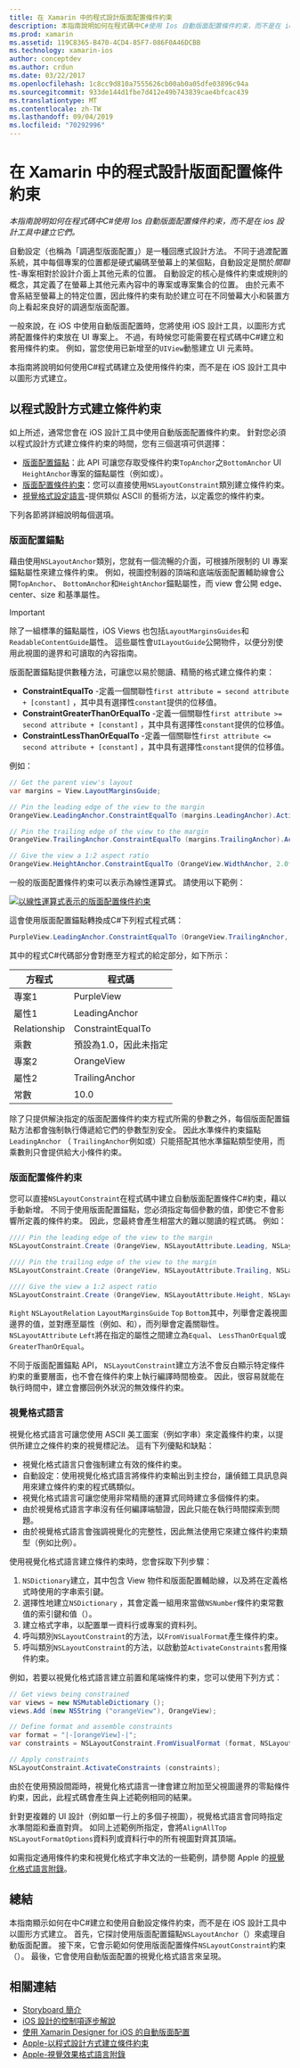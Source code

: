 ```yaml
---
title: 在 Xamarin 中的程式設計版面配置條件約束
description: 本指南說明如何在程式碼中C#使用 Ios 自動版面配置條件約束，而不是在 ios 設計工具中建立它們。
ms.prod: xamarin
ms.assetid: 119C8365-B470-4CD4-85F7-086F0A46DCBB
ms.technology: xamarin-ios
author: conceptdev
ms.author: crdun
ms.date: 03/22/2017
ms.openlocfilehash: 1c8cc9d810a7555626cb00ab0a05dfe03896c94a
ms.sourcegitcommit: 933de144d1fbe7d412e49b743839cae4bfcac439
ms.translationtype: MT
ms.contentlocale: zh-TW
ms.lasthandoff: 09/04/2019
ms.locfileid: "70292996"
---
```

# <a name="programmatic-layout-constraints-in-xamarinios"></a>在 Xamarin 中的程式設計版面配置條件約束

_本指南說明如何在程式碼中C#使用 Ios 自動版面配置條件約束，而不是在 ios 設計工具中建立它們。_

自動設定（也稱為「調適型版面配置」）是一種回應式設計方法。 不同于過渡配置系統，其中每個專案的位置都是硬式編碼至螢幕上的某個點，自動設定是關於*關聯*性-專案相對於設計介面上其他元素的位置。 自動設定的核心是條件約束或規則的概念，其定義了在螢幕上其他元素內容中的專案或專案集合的位置。 由於元素不會系結至螢幕上的特定位置，因此條件約束有助於建立可在不同螢幕大小和裝置方向上看起來良好的調適型版面配置。

一般來說，在 iOS 中使用自動版面配置時，您將使用 iOS 設計工具，以圖形方式將配置條件約束放在 UI 專案上。 不過，有時候您可能需要在程式碼中C#建立和套用條件約束。 例如，當您使用已新增至的`UIView`動態建立 UI 元素時。

本指南將說明如何使用C#程式碼建立及使用條件約束，而不是在 iOS 設計工具中以圖形方式建立。

<a name="Creating-Constraints-Programmatically" />

## <a name="creating-constraints-programmatically"></a>以程式設計方式建立條件約束

如上所述，通常您會在 iOS 設計工具中使用自動版面配置條件約束。 針對您必須以程式設計方式建立條件約束的時間，您有三個選項可供選擇：

- [版面配置錨點](#Layout-Anchors)：此 API 可讓您存取受條件約束`TopAnchor`之`BottomAnchor` UI `HeightAnchor`專案的錨點屬性（例如或）。
- [版面配置條件約束](#Layout-Constraints)：您可以直接使用`NSLayoutConstraint`類別建立條件約束。
- [視覺格式設定語言](#Visual-Format-Language)-提供類似 ASCII 的藝術方法，以定義您的條件約束。

下列各節將詳細說明每個選項。

<a name="Layout-Anchors" />

### <a name="layout-anchors"></a>版面配置錨點

藉由使用`NSLayoutAnchor`類別，您就有一個流暢的介面，可根據所限制的 UI 專案錨點屬性來建立條件約束。 例如，視圖控制器的頂端和底端版面配置輔助線會公開`TopAnchor`、 `BottomAnchor`和`HeightAnchor`錨點屬性，而 view 會公開 edge、center、size 和基準屬性。

> [!IMPORTANT]
> 除了一組標準的錨點屬性，iOS Views 也包括`LayoutMarginsGuides`和`ReadableContentGuide`屬性。 這些屬性會`UILayoutGuide`公開物件，以便分別使用此視圖的邊界和可讀取的內容指南。

版面配置錨點提供數種方法，可讓您以易於閱讀、精簡的格式建立條件約束：

- **ConstraintEqualTo** -定義一個關聯性`first attribute = second attribute + [constant]` ，其中具有選擇性`constant`提供的位移值。
- **ConstraintGreaterThanOrEqualTo** -定義一個關聯性`first attribute >= second attribute + [constant]` ，其中具有選擇性`constant`提供的位移值。
- **ConstraintLessThanOrEqualTo** -定義一個關聯性`first attribute <= second attribute + [constant]` ，其中具有選擇性`constant`提供的位移值。

例如：

```csharp
// Get the parent view's layout
var margins = View.LayoutMarginsGuide;

// Pin the leading edge of the view to the margin
OrangeView.LeadingAnchor.ConstraintEqualTo (margins.LeadingAnchor).Active = true;

// Pin the trailing edge of the view to the margin
OrangeView.TrailingAnchor.ConstraintEqualTo (margins.TrailingAnchor).Active = true;

// Give the view a 1:2 aspect ratio
OrangeView.HeightAnchor.ConstraintEqualTo (OrangeView.WidthAnchor, 2.0f);
```

一般的版面配置條件約束可以表示為線性運算式。 請使用以下範例：

[![](programmatic-layout-constraints-images/graph01.png "以線性運算式表示的版面配置條件約束")](programmatic-layout-constraints-images/graph01.png#lightbox)

這會使用版面配置錨點轉換成C#下列程式程式碼：

```csharp
PurpleView.LeadingAnchor.ConstraintEqualTo (OrangeView.TrailingAnchor, 10).Active = true; 
```

其中的程式C#代碼部分會對應至方程式的給定部分，如下所示：

|方程式|程式碼|
|---|---|
|專案1|PurpleView|
|屬性1|LeadingAnchor|
|Relationship|ConstraintEqualTo|
|乘數|預設為1.0，因此未指定|
|專案2|OrangeView|
|屬性2|TrailingAnchor|
|常數|10.0|

除了只提供解決指定的版面配置條件約束方程式所需的參數之外，每個版面配置錨點方法都會強制執行傳遞給它們的參數型別安全。 因此水準條件約束錨點`LeadingAnchor` （ `TrailingAnchor`例如或）只能搭配其他水準錨點類型使用，而乘數則只會提供給大小條件約束。

<a name="Layout-Constraints" />

### <a name="layout-constraints"></a>版面配置條件約束

您可以直接`NSLayoutConstraint`在程式碼中建立自動版面配置條件C#約束，藉以手動新增。 不同于使用版面配置錨點，您必須指定每個參數的值，即使它不會影響所定義的條件約束。 因此，您最終會產生相當大的難以閱讀的程式碼。 例如：

```csharp
//// Pin the leading edge of the view to the margin
NSLayoutConstraint.Create (OrangeView, NSLayoutAttribute.Leading, NSLayoutRelation.Equal, View, NSLayoutAttribute.LeadingMargin, 1.0f, 0.0f).Active = true;

//// Pin the trailing edge of the view to the margin
NSLayoutConstraint.Create (OrangeView, NSLayoutAttribute.Trailing, NSLayoutRelation.Equal, View, NSLayoutAttribute.TrailingMargin, 1.0f, 0.0f).Active = true;

//// Give the view a 1:2 aspect ratio
NSLayoutConstraint.Create (OrangeView, NSLayoutAttribute.Height, NSLayoutRelation.Equal, OrangeView, NSLayoutAttribute.Width, 2.0f, 0.0f).Active = true;
```

`Right` `NSLayoutRelation` `LayoutMarginsGuide` `Top` `Bottom`其中，列舉會定義視圖邊界的值，並對應至屬性（例如、和），而列舉會定義關聯性。 `NSLayoutAttribute` `Left`將在指定的屬性之間建立為`Equal`、 `LessThanOrEqual`或`GreaterThanOrEqual`。

不同于版面配置錨點 API， `NSLayoutConstraint`建立方法不會反白顯示特定條件約束的重要層面，也不會在條件約束上執行編譯時間檢查。 因此，很容易就能在執行時間中，建立會擲回例外狀況的無效條件約束。

<a name="Visual-Format-Language" />

### <a name="visual-format-language"></a>視覺格式語言

視覺化格式語言可讓您使用 ASCII 美工圖案（例如字串）來定義條件約束，以提供所建立之條件約束的視覺標記法。 這有下列優點和缺點：

- 視覺化格式語言只會強制建立有效的條件約束。
- 自動設定：使用視覺化格式語言將條件約束輸出到主控台，讓偵錯工具訊息與用來建立條件約束的程式碼類似。
- 視覺化格式語言可讓您使用非常精簡的運算式同時建立多個條件約束。
- 由於視覺格式語言字串沒有任何編譯端驗證，因此只能在執行時間探索到問題。
- 由於視覺格式語言會強調視覺化的完整性，因此無法使用它來建立條件約束類型（例如比例）。

使用視覺化格式語言建立條件約束時，您會採取下列步驟：

1. `NSDictionary`建立，其中包含 View 物件和版面配置輔助線，以及將在定義格式時使用的字串索引鍵。
2. 選擇性地建立`NSDictionary` ，其會定義一組用來當做`NSNumber`條件約束常數值的索引鍵和值（）。
3. 建立格式字串，以配置單一資料行或專案的資料列。
4. 呼叫類別`NSLayoutConstraint`的方法，以`FromVisualFormat`產生條件約束。
5. 呼叫類別`NSLayoutConstraint`的方法，以啟動並`ActivateConstraints`套用條件約束。

例如，若要以視覺化格式語言建立前置和尾端條件約束，您可以使用下列方式：

```csharp
// Get views being constrained
var views = new NSMutableDictionary (); 
views.Add (new NSString ("orangeView"), OrangeView);

// Define format and assemble constraints
var format = "|-[orangeView]-|";
var constraints = NSLayoutConstraint.FromVisualFormat (format, NSLayoutFormatOptions.AlignAllTop, null, views);

// Apply constraints
NSLayoutConstraint.ActivateConstraints (constraints);
```

由於在使用預設間距時，視覺化格式語言一律會建立附加至父視圖邊界的零點條件約束，因此，此程式碼會產生與上述範例相同的結果。

針對更複雜的 UI 設計（例如單一行上的多個子視圖），視覺格式語言會同時指定水準間距和垂直對齊。 如同上述範例所指定，會將`AlignAllTop` `NSLayoutFormatOptions`資料列或資料行中的所有視圖對齊其頂端。

如需指定通用條件約束和視覺化格式字串文法的一些範例，請參閱 Apple 的[視覺化格式語言附錄](https://developer.apple.com/library/ios/documentation/UserExperience/Conceptual/AutolayoutPG/VisualFormatLanguage.html#//apple_ref/doc/uid/TP40010853-CH27-SW1)。

<a name="Summary" />

## <a name="summary"></a>總結

本指南顯示如何在中C#建立和使用自動設定條件約束，而不是在 iOS 設計工具中以圖形方式建立。 首先，它探討使用版面配置錨點`NSLayoutAnchor`（）來處理自動版面配置。 接下來，它會示範如何使用版面配置條件`NSLayoutConstraint`約束（）。 最後，它會使用自動版面配置的視覺化格式語言來呈現。

## <a name="related-links"></a>相關連結

- [Storyboard 簡介](~/ios/user-interface/storyboards/index.md)
- [iOS 設計的控制項逐步解說](~/ios/user-interface/designer/ios-designable-controls-walkthrough.md)
- [使用 Xamarin Designer for iOS 的自動版面配置](~/ios/user-interface/designer/designer-auto-layout.md#modifying-in-code)
- [Apple-以程式設計方式建立條件約束](https://developer.apple.com/library/ios/documentation/UserExperience/Conceptual/AutolayoutPG/ProgrammaticallyCreatingConstraints.html#//apple_ref/doc/uid/TP40010853-CH16-SW1)
- [Apple-視覺效果格式語言附錄](https://developer.apple.com/library/ios/documentation/UserExperience/Conceptual/AutolayoutPG/VisualFormatLanguage.html#//apple_ref/doc/uid/TP40010853-CH27-SW1)
